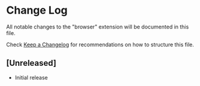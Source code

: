 # Change Log

All notable changes to the "browser" extension will be documented in this file.

Check [Keep a Changelog](http://keepachangelog.com/) for recommendations on how to structure this file.

## [Unreleased]

- Initial release